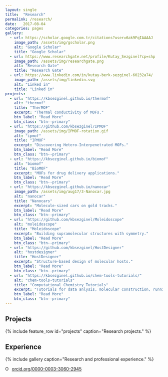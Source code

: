 ```yaml
---
layout: single
title:  "Research"
permalink: /research/
date:   2017-08-04
categories: pages
gallery:
  - url: https://scholar.google.com.tr/citations?user=6ak9FqIAAAAJ
    image_path: /assets/img/gscholar.png
    alt: "Google Scholar"
    title: "Google Scholar"
  - url: https://www.researchgate.net/profile/Kutay_Sezginel?cp=shp
    image_path: /assets/img/researchgate.png
    alt: "Research Gate"
    title: "Research Gate"
  - url: https://www.linkedin.com/in/kutay-berk-sezginel-60232a74/
    image_path: /assets/img/linkedin.svg
    alt: "Linked in"
    title: "Linked in"
projects:
  - url: "https://kbsezginel.github.io/thermof"
    alt: "thermof"
    title: "TherMOF"
    excerpt: "Thermal conductivity of MOFs."
    btn_label: "Read More"
    btn_class: "btn--primary"
  - url: "https://github.com/kbsezginel/IPMOF"
    image_path: /assets/img/IPMOF-rotation.gif
    alt: "ipmof"
    title: "IPMOF"
    excerpt: "Discovering Hetero-Interpenetrated MOFs."
    btn_label: "Read More"
    btn_class: "btn--primary"
  - url: "https://kbsezginel.github.io/biomof"
    alt: "biomof"
    title: "BioMOF"
    excerpt: "MOFs for drug delivery applications."
    btn_label: "Read More"
    btn_class: "btn--primary"
  - url: "https://kbsezginel.github.io/nanocar"
    image_path: /assets/img/aug17/3-Nanocar.jpg
    alt: "nanocar"
    title: "Nanocars"
    excerpt: "Molecule-sized cars on gold tracks."
    btn_label: "Read More"
    btn_class: "btn--primary"
  - url: "https://github.com/kbsezginel/Moleidoscope"
    alt: "moleidoscope"
    title: "Moleidoscope"
    excerpt: "Building supramolecular structures with symmetry."
    btn_label: "Read More"
    btn_class: "btn--primary"
  - url: "https://github.com/kbsezginel/HostDesigner"
    alt: "hostdesigner"
    title: "HostDesigner"
    excerpt: "Structure-based design of molecular hosts."
    btn_label: "Read More"
    btn_class: "btn--primary"
  - url: "https://kbsezginel.github.io/chem-tools-tutorials/"
    alt: "chem-tools-tutorials"
    title: "Computational Chemistry Tutorials"
    excerpt: "Tutorials for data anlysis, molecular construction, running simulations and more..."
    btn_label: "Read More"
    btn_class: "btn--primary"
---
```

## Projects

{% include feature_row id="projects" caption="Research projects." %}

## Experience

{% include gallery caption="Research and professional experience." %}

<a href="https://orcid.org/0000-0003-3060-2945" target="orcid.widget" rel="noopener noreferrer" style="vertical-align:top;"><img src="https://orcid.org/sites/default/files/images/orcid_16x16.png" style="width:1em;margin-right:.5em;" alt="ORCID iD icon">orcid.org/0000-0003-3060-2945</a>
